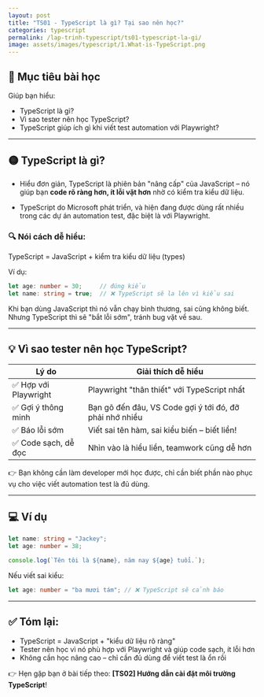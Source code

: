```yaml
---
layout: post
title: "TS01 - TypeScript là gì? Tại sao nên học?"
categories: typescript
permalink: /lap-trinh-typescript/ts01-typescript-la-gi/
image: assets/images/typescript/1.What-is-TypeScript.png
---
```


## 🎯 Mục tiêu bài học

Giúp bạn hiểu:

* TypeScript là gì?
* Vì sao tester nên học TypeScript?
* TypeScript giúp ích gì khi viết test automation với Playwright?

---

## 🟡 TypeScript là gì?

- Hiểu đơn giản, TypeScript là phiên bản "nâng cấp" của JavaScript – nó giúp bạn **code rõ ràng hơn, ít lỗi vặt hơn** nhờ có kiểm tra kiểu dữ liệu.

- TypeScript do Microsoft phát triển, và hiện đang được dùng rất nhiều trong các dự án automation test, đặc biệt là với Playwright.

### 🔍 Nói cách dễ hiểu:

TypeScript = JavaScript + kiểm tra kiểu dữ liệu (types)

Ví dụ:

```ts
let age: number = 30;     // đúng kiểu
let name: string = true;  // ❌ TypeScript sẽ la lên vì kiểu sai
```

Khi bạn dùng JavaScript thì nó vẫn chạy bình thương, sai cũng không biết. Nhưng TypeScript thì sẽ "bắt lỗi sớm", tránh bug vặt về sau.

---

## 💡 Vì sao tester nên học TypeScript?

| Lý do                | Giải thích dễ hiểu                                      |
| -------------------- | ------------------------------------------------------- |
| ✅ Hợp với Playwright | Playwright "thân thiết" với TypeScript nhất        |
| ✅ Gợi ý thông minh   | Bạn gõ đến đâu, VS Code gợi ý tới đó, đỡ phải nhớ nhiều |
| ✅ Báo lỗi sớm        | Viết sai tên hàm, sai kiểu biến – biết liền!            |
| ✅ Code sạch, dễ đọc  | Nhìn vào là hiểu liền, teamwork cũng dễ hơn             |

👉 Bạn không cần làm developer mới học được, chỉ cần biết phần nào phục vụ cho việc viết automation test là đủ dùng.

---

## 💻 Ví dụ

```ts
let name: string = "Jackey";
let age: number = 38;

console.log(`Tên tôi là ${name}, năm nay ${age} tuổi.`);
```

Nếu viết sai kiểu:

```ts
let age: number = "ba mươi tám"; // ❌ TypeScript sẽ cảnh báo
```

---

## ✅ Tóm lại:

* TypeScript = JavaScript + "kiểu dữ liệu rõ ràng"
* Tester nên học vì nó phù hợp với Playwright và giúp code sạch, ít lỗi hơn
* Không cần học nâng cao – chỉ cần đủ dùng để viết test là ổn rồi

👉 Hẹn gặp bạn ở bài tiếp theo: **\[TS02] Hướng dẫn cài đặt môi trường TypeScript**!
